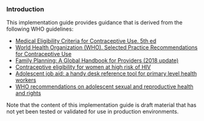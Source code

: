 ### Introduction
This implementation guide provides guidance that is derived from the following WHO guidelines:
  * [Medical Eligibility Criteria for Contraceptive Use. 5th ed](http://www.who.int/reproductivehealth/publications/family_planning/MEC-5/en/)
  * [World Health Organization (WHO). Selected Practice Recommendations for Contraceptive Use](http://www.who.int/reproductivehealth/publications/family_planning/SPR-3/en/)
  * [Family Planning: A Global Handbook for Providers (2018 update)](https://www.who.int/reproductivehealth/publications/fp-global-handbook/en/)
  * [Contraceptive eligibility for women at high risk of HIV](https://apps.who.int/iris/bitstream/handle/10665/326653/9789241550574-eng.pdf?ua=1)
  * [Adolescent job aid: a handy desk reference tool for primary level health workers](https://www.who.int/maternal_child_adolescent/documents/9789241599962/en/)
  * [WHO recommendations on adolescent sexual and reproductive health and rights](https://www.who.int/reproductivehealth/publications/adolescent-srhr-who-recommendations/en/)

Note that the content of this implementation guide is draft material that has not yet been tested or validated for use in production environments.
